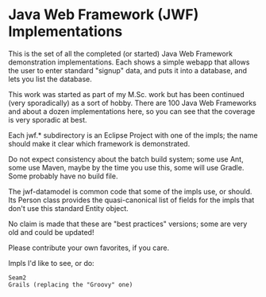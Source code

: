 Java Web Framework (JWF) Implementations
========================================

This is the set of all the completed (or started) Java Web Framework
demonstration implementations. Each shows a simple webapp that
allows the user to enter standard "signup" data, and puts it
into a database, and lets you list the database.

This work was started as part of my M.Sc. work but has been continued
(very sporadically) as a sort of hobby.  There are 100 Java Web
Frameworks and about a dozen implementations here, so you can see
that the coverage is very sporadic at best.

Each jwf.* subdirectory is an Eclipse Project with one of the impls;
the name should make it clear which framework is demonstrated.

Do not expect consistency about the batch build system; some use Ant,
some use Maven, maybe by the time you use this, some will use Gradle.
Some probably have no build file.

The jwf-datamodel is common code that some of the impls use, or should.
Its Person class provides the quasi-canonical list of fields for
the impls that don't use this standard Entity object.

No claim is made that these are "best practices" versions;
some are very old and could be updated!

Please contribute your own favorites, if you care.

Impls I'd like to see, or do:

	Seam2
	Grails (replacing the "Groovy" one)
